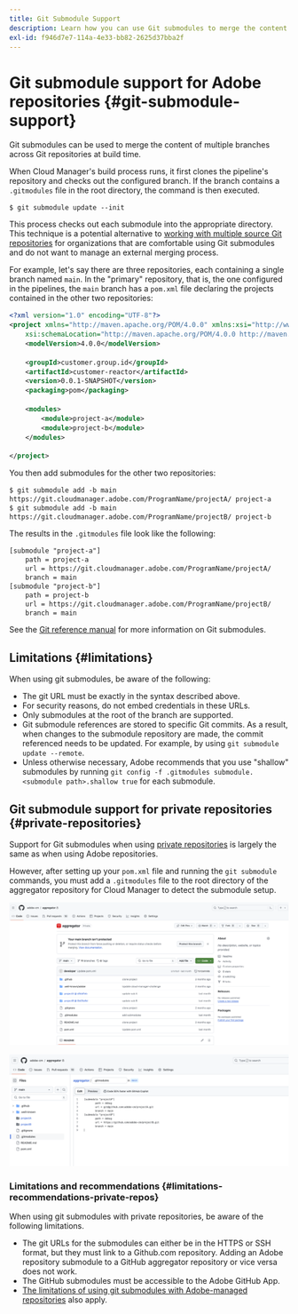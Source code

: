 ```yaml
---
title: Git Submodule Support
description: Learn how you can use Git submodules to merge the content of multiple branches across Git repositories at build time.
exl-id: f946d7e7-114a-4e33-bb82-2625d37bba2f
---
```

# Git submodule support for Adobe repositories {#git-submodule-support}

Git submodules can be used to merge the content of multiple branches across Git repositories at build time. 

When Cloud Manager's build process runs, it first clones the pipeline's repository and checks out the configured branch. If the branch contains a `.gitmodules` file in the root directory, the command is then executed.

```
$ git submodule update --init
```

This process checks out each submodule into the appropriate directory. This technique is a potential alternative to [working with multiple source Git repositories](/help/managing-code/multiple-git-repos.md) for organizations that are comfortable using Git submodules and do not want to manage an external merging process.

For example, let's say there are three repositories, each containing a single branch named `main`. In the "primary" repository, that is, the one configured in the pipelines, the `main` branch has a `pom.xml` file declaring the projects contained in the other two repositories:

```xml
<?xml version="1.0" encoding="UTF-8"?>
<project xmlns="http://maven.apache.org/POM/4.0.0" xmlns:xsi="http://www.w3.org/2001/XMLSchema-instance"
    xsi:schemaLocation="http://maven.apache.org/POM/4.0.0 http://maven.apache.org/maven-v4_0_0.xsd">
    <modelVersion>4.0.0</modelVersion>
   
    <groupId>customer.group.id</groupId>
    <artifactId>customer-reactor</artifactId>
    <version>0.0.1-SNAPSHOT</version>
    <packaging>pom</packaging>
   
    <modules>
        <module>project-a</module>
        <module>project-b</module>
    </modules>
   
</project>
```

You then add submodules for the other two repositories:

```shell
$ git submodule add -b main https://git.cloudmanager.adobe.com/ProgramName/projectA/ project-a
$ git submodule add -b main https://git.cloudmanager.adobe.com/ProgramName/projectB/ project-b
```

The results in the `.gitmodules` file look like the following:

```text
[submodule "project-a"]
    path = project-a
    url = https://git.cloudmanager.adobe.com/ProgramName/projectA/
    branch = main
[submodule "project-b"]
    path = project-b
    url = https://git.cloudmanager.adobe.com/ProgramName/projectB/
    branch = main
```

See the [Git reference manual](https://git-scm.com/book/en/v2/Git-Tools-Submodules) for more information on Git submodules.

## Limitations {#limitations}

When using git submodules, be aware of the following:

* The git URL must be exactly in the syntax described above.
* For security reasons, do not embed credentials in these URLs.
* Only submodules at the root of the branch are supported.
* Git submodule references are stored to specific Git commits. As a result, when changes to the submodule repository are made, the commit referenced needs to be updated. For example, by using `git submodule update --remote`.
* Unless otherwise necessary, Adobe recommends that you use "shallow" submodules by running `git config -f .gitmodules submodule.<submodule path>.shallow true` for each submodule.


## Git submodule support for private repositories {#private-repositories}

Support for Git submodules when using [private repositories](private-repositories.md) is largely the same as when using Adobe repositories.

However, after setting up your `pom.xml` file and running the `git submodule` commands, you must add a `.gitmodules` file to the root directory of the aggregator repository for Cloud Manager to detect the submodule setup.

![.gitmodules file](assets/gitmodules.png)

![Aggregator](assets/aggregator.png)

### Limitations and recommendations {#limitations-recommendations-private-repos}

When using git submodules with private repositories, be aware of the following limitations.

* The git URLs for the submodules can either be in the HTTPS or SSH format, but they must link to a Github.com repository. Adding an Adobe repository submodule to a GitHub aggregator repository or vice versa does not work.
* The GitHub submodules must be accessible to the Adobe GitHub App.
* [The limitations of using git submodules with Adobe-managed repositories](#limitations-recommendations) also apply.
